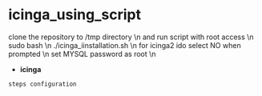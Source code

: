 # icinga_using_script
clone the repository to /tmp directory \n
and run script with root access \n
sudo bash \n
./icinga_iinstallation.sh \n
for icinga2 ido select NO when prompted \n
set MYSQL password as root \n
- **icinga**

```
steps configuration
```
